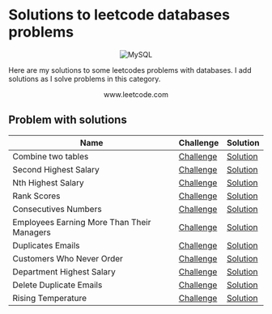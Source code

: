 # Solutions to leetcode databases problems

<div align="center">

![MySQL](https://img.shields.io/badge/mysql-%2300f.svg?style=for-the-badge&logo=mysql&logoColor=white)

</div>

Here are my solutions to some leetcodes problems with databases. I add solutions as I solve problems in this category.


<div align="center">
www.leetcode.com
</div>


## Problem with solutions
<div align="center">

| Name | Challenge | Solution | 
| ------------------------------------------------------------------ |------------------------------- |------------------------------------------- |
| Combine two tables | [Challenge](https://leetcode.com/problems/combine-two-tables/) | [Solution](./175.%20Combine%20Two%20Tables.sql) 
| Second Highest Salary | [Challenge](https://leetcode.com/problems/second-highest-salary/) | [Solution](./176.%20Second%20Highest%20Salary.sql) 
| Nth Highest Salary | [Challenge](https://leetcode.com/problems/nth-highest-salary/) | [Solution](./177.%20Nth%20Highest%20Salary.sql) 
| Rank Scores | [Challenge](https://leetcode.com/problems/rank-scores/) | [Solution](./178.%20Rank%20Scores.sql) 
| Consecutives Numbers | [Challenge](https://leetcode.com/problems/consecutive-numbers/) | [Solution](./180.%20Consecutive%20Numbers.sql) 
| Employees Earning More Than Their Managers | [Challenge](https://leetcode.com/problems/employees-earning-more-than-their-managers/) | [Solution](./181.%20Employees%20Earning%20More%20Than%20Their%20Managers.sql) 
| Duplicates Emails | [Challenge](https://leetcode.com/problems/duplicate-emails/) | [Solution](./182.%20Duplicate%20Emails.sql) 
| Customers Who Never Order | [Challenge](https://leetcode.com/problems/customers-who-never-order/) | [Solution](./183.%20Customers%20Who%20Never%20Order.sql) 
| Department Highest Salary | [Challenge](https://leetcode.com/problems/department-highest-salary/) | [Solution](./184.%20Department%20Highest%20Salary.sql) 
| Delete Duplicate Emails | [Challenge](https://leetcode.com/problems/delete-duplicate-emails/) | [Solution](./196.%20Delete%20Duplicate%20Emails.sql) 
| Rising Temperature | [Challenge](https://leetcode.com/problems/rising-temperature/) | [Solution](./197.%20Rising%20Temperature.sql) 

</div>
